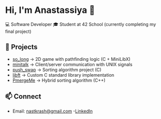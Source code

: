 # Hi, I'm Anastassiya 👋

💻 Software Developer
🎓 Student at 42 School (currently completing my final project)  


## 📂 Projects
- [so_long](https://github.com/nastkrash/so_long) → 2D game with pathfinding logic (C + MiniLibX)
- [minitalk](https://github.com/nastkrash/minitalk) → Client/server communication with UNIX signals
- [push_swap](https://github.com/nastkrash/push_swap) → Sorting algorithm project (C)
- [libft](https://github.com/nastkrash/Libft) → Custom C standard library implementation
- [PmergeMe](https://github.com/nastkrash/PmergeMe) → Hybrid sorting algorithm (C++)

## 📫 Connect
- Email: nastkrash@gmail.com
-[LinkedIn](https://www.linkedin.com/in/anastassiya-krasheninnikova-0994b437b/)

